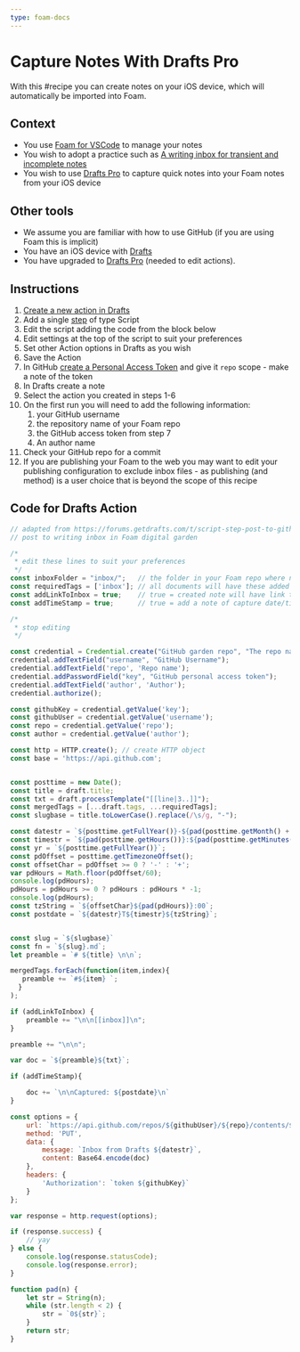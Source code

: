 ```yaml
---
type: foam-docs
---
```

# Capture Notes With Drafts Pro

With this #recipe you can create notes on your iOS device, which will automatically be imported into Foam.

## Context

* You use [Foam for VSCode](https://marketplace.visualstudio.com/items?itemName=foam.foam-vscode) to manage your notes
* You wish to adopt a practice such as [A writing inbox for transient and incomplete notes](https://notes.andymatuschak.org/A%20writing%20inbox%20for%20transient%20and%20incomplete%20notes)
* You wish to use [Drafts Pro](https://docs.getdrafts.com/) to capture quick notes into your Foam notes from your iOS device

## Other tools

* We assume you are familiar with how to use GitHub (if you are using Foam this is implicit)
* You have an iOS device with [Drafts](https://getdrafts.com/)
* You have upgraded to [Drafts Pro](https://docs.getdrafts.com/draftspro) (needed to edit actions).

## Instructions

1. [Create a new action in Drafts](https://docs.getdrafts.com/docs/actions/editing-actions)
2. Add a single [step](https://docs.getdrafts.com/actions/steps/) of type Script
3. Edit the script adding the code from the block below
4. Edit settings at the top of the script to suit your preferences
5. Set other Action options in Drafts as you wish
6. Save the Action
7. In GitHub [create a Personal Access Token](https://github.com/settings/tokens) and give it `repo` scope - make a note of the token
8. In Drafts create a note
9. Select the action you created in steps 1-6
10. On the first run you will need to add the following information:
    1. your GitHub username
    2. the repository name of your Foam repo
    3. the GitHub access token from step 7
    4. An author name
11. Check your GitHub repo for a commit
12. If you are publishing your Foam to the web you may want to edit your publishing configuration to exclude inbox files - as publishing (and method) is a user choice that is beyond the scope of this recipe

## Code for Drafts Action

```javascript
// adapted from https://forums.getdrafts.com/t/script-step-post-to-github-without-working-copy/3594
// post to writing inbox in Foam digital garden

/*
 * edit these lines to suit your preferences
 */
const inboxFolder = "inbox/";   // the folder in your Foam repo where notes are saved. MUST have trailing slash, except for root of repo use ''
const requiredTags = ['inbox']; // all documents will have these added in addition to tags from the Drafts app
const addLinkToInbox = true;    // true = created note will have link to [[index]], false = no link
const addTimeStamp = true;      // true = add a note of capture date/time at foot of note

/*
 * stop editing
 */

const credential = Credential.create("GitHub garden repo", "The repo name, and its credentials, hosting your Foam notes");
credential.addTextField("username", "GitHub Username");
credential.addTextField('repo', 'Repo name');
credential.addPasswordField("key", "GitHub personal access token");
credential.addTextField('author', 'Author');
credential.authorize();

const githubKey = credential.getValue('key');
const githubUser = credential.getValue('username');
const repo = credential.getValue('repo');
const author = credential.getValue('author');

const http = HTTP.create(); // create HTTP object
const base = 'https://api.github.com';


const posttime = new Date();
const title = draft.title;
const txt = draft.processTemplate("[[line|3..]]");
const mergedTags = [...draft.tags, ...requiredTags];
const slugbase = title.toLowerCase().replace(/\s/g, "-");

const datestr = `${posttime.getFullYear()}-${pad(posttime.getMonth() + 1)}-${pad(posttime.getDate())}`;
const timestr = `${pad(posttime.getHours())}:${pad(posttime.getMinutes())}:00`;
const yr = `${posttime.getFullYear()}`;
const pdOffset = posttime.getTimezoneOffset();
const offsetChar = pdOffset >= 0 ? '-' : '+';
var pdHours = Math.floor(pdOffset/60);
console.log(pdHours);
pdHours = pdHours >= 0 ? pdHours : pdHours * -1;
console.log(pdHours);
const tzString = `${offsetChar}${pad(pdHours)}:00`;
const postdate = `${datestr}T${timestr}${tzString}`;


const slug = `${slugbase}`
const fn = `${slug}.md`;
let preamble = `# ${title} \n\n`;

mergedTags.forEach(function(item,index){
   preamble += `#${item} `;
  }
);

if (addLinkToInbox) {
    preamble += "\n\n[[inbox]]\n";
}

preamble += "\n\n";

var doc = `${preamble}${txt}`;

if (addTimeStamp){

    doc += `\n\nCaptured: ${postdate}\n`
}

const options = {
    url: `https://api.github.com/repos/${githubUser}/${repo}/contents/${inboxFolder}${fn}`,
    method: 'PUT',
    data: {
        message: `Inbox from Drafts ${datestr}`,
        content: Base64.encode(doc)
    },
    headers: {
        'Authorization': `token ${githubKey}`
    }
};

var response = http.request(options);

if (response.success) {
    // yay
} else {
    console.log(response.statusCode);
    console.log(response.error);
}

function pad(n) {
    let str = String(n);
    while (str.length < 2) {
        str = `0${str}`;
    }
    return str;
}

```
